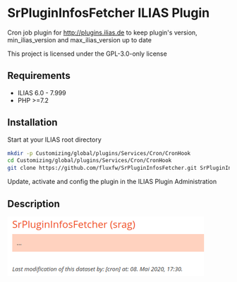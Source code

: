 # SrPluginInfosFetcher ILIAS Plugin

Cron job plugin for http://plugins.ilias.de to keep plugin's version, min_ilias_version and max_ilias_version up to date

This project is licensed under the GPL-3.0-only license

## Requirements

* ILIAS 6.0 - 7.999
* PHP >=7.2

## Installation

Start at your ILIAS root directory

```bash
mkdir -p Customizing/global/plugins/Services/Cron/CronHook
cd Customizing/global/plugins/Services/Cron/CronHook
git clone https://github.com/fluxfw/SrPluginInfosFetcher.git SrPluginInfosFetcher
```

Update, activate and config the plugin in the ILIAS Plugin Administration

## Description

![Last modification](./doc/images/last_modification.png)

